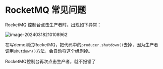 # RocketMQ 常见问题

RocketMQ 控制台点击生产者时，出现如下异常：

![image-20240318210108962](https://cdn.jsdelivr.net/gh/letengzz/tc2/img202403182101736.png)

在写demo测试RocketMQ，把代码中的`producer.shutdown()`去掉，因为生产者调用`shutdown()`方法，会自动将这个组删掉。

RocketMQ控制台再次点击生产者，就不报错了